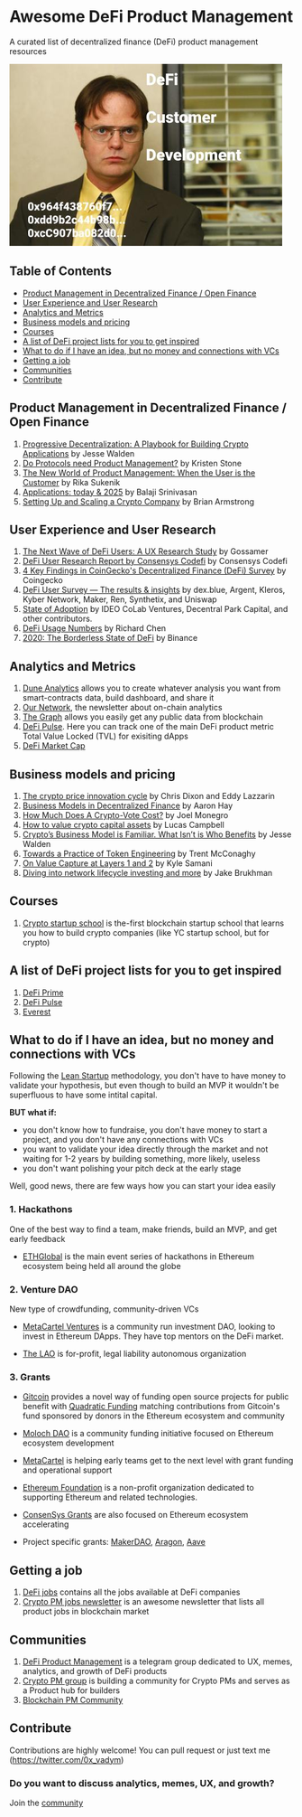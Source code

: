 # Awesome DeFi Product Management
A curated list of decentralized finance (DeFi) product management resources 

![DeFi Cust Dev](defi_cust_dev.jpg)

## Table of Contents
- [Product Management in Decentralized Finance / Open Finance](#Product-Management-in-Decentralized-Finance--Open-Finance)
- [User Experience and User Research](#User-Experience-and-User-Research)
- [Analytics and Metrics](#Analytics-and-Metrics)
- [Business models and pricing](#Business-models-and-pricing)
- [Courses](#Courses)
- [A list of DeFi project lists for you to get inspired](#A-list-of-DeFi-project-lists-for-you-to-get-inspired)
- [What to do if I have an idea, but no money and connections with VCs](#What-to-do-if-I-have-an-idea-but-no-money-and-connections-with-VCs)
- [Getting a job](#Getting-a-job)
- [Communities](#Communities)
- [Contribute](#Contribute)

## Product Management in Decentralized Finance / Open Finance
1. [Progressive Decentralization: A Playbook for Building Crypto Applications](https://a16z.com/2020/01/09/progressive-decentralization-crypto-product-management/) by Jesse Walden
2. [Do Protocols need Product Management?](https://medium.com/swlh/do-protocols-need-product-management-6c597d65faad) by Kristen Stone
3. [The New World of Product Management: When the User is the Customer](https://medium.com/@rika.sukenik6/the-new-world-of-product-management-when-the-user-is-the-customer-c74beba7dfaf) by Rika Sukenik
4. [Applications: today & 2025](https://youtu.be/3jPYk7ucrjo) by Balaji Srinivasan
5. [Setting Up and Scaling a Crypto Company](https://youtu.be/VL5V16HAjYA) by Brian Armstrong

## User Experience and User Research
1. [The Next Wave of DeFi Users: A UX Research Study](https://medium.com/usegossamer/the-next-wave-of-defi-users-a-ux-research-study-f20f180c23a1) by Gossamer
2. [DeFi User Research Report by Consensys Codefi](https://pages.consensys.net/codefi-def-user-research-report) by Consensys Codefi
3. [4 Key Findings in CoinGecko's Decentralized Finance (DeFi) Survey](https://www.coingecko.com/buzz/defi-survey) by Coingecko
4. [DeFi User Survey — The results & insights](https://medium.com/dexdotblue/defi-usage-survey-the-results-insights-b3481275019b) by dex.blue, Argent, Kleros, Kyber Network, Maker, Ren, Synthetix, and Uniswap
5. [State of Adoption](https://www.stateofcrypto.report/) by IDEO CoLab Ventures, Decentral Park Capital, and other contributors.
6. [DeFi Usage Numbers](https://thecontrol.co/defi-usage-numbers-7e5e2cd5ab2e) by Richard Chen
7. [2020: The Borderless State of DeFi](https://research.binance.com/analysis/2020-borderless-state-of-defi) by Binance

## Analytics and Metrics
1. [Dune Analytics](https://www.duneanalytics.com/) allows you to create whatever analysis you want from smart-contracts data, build dashboard, and share it
2. [Our Network](https://ournetwork.substack.com), the newsletter about on-chain analytics
3. [The Graph](https://thegraph.com/) allows you easily get any public data from blockchain
4. [DeFi Pulse](https://defipulse.com/). Here you can track one of the main DeFi product metric Total Value Locked (TVL) for exisiting dApps
5. [DeFi Market Cap](https://defimarketcap.io/) 

## Business models and pricing
1. [The crypto price innovation cycle](https://a16z.com/2020/05/15/the-crypto-price-innovation-cycle/) by Chris Dixon and Eddy Lazzarin
2. [Business Models in Decentralized Finance](https://medium.com/coinmonks/business-models-in-decentralized-finance-d71604476825) by Aaron Hay
3. [How Much Does A Crypto-Vote Cost?](https://www.placeholder.vc/blog/2020/1/7/how-much-does-a-crypto-vote-cost) by Joel Monegro
4. [How to value crypto capital assets](https://bankless.substack.com/p/how-to-value-crypto-capital-assets) by Lucas Campbell
5. [Crypto’s Business Model is Familiar. What Isn’t is Who Benefits](https://a16z.com/2020/04/08/crypto-network-effects/) by Jesse Walden
5. [Towards a Practice of Token Engineering](https://blog.oceanprotocol.com/towards-a-practice-of-token-engineering-b02feeeff7ca) by 
Trent McConaghy
6. [On Value Capture at Layers 1 and 2](https://multicoin.capital/2019/03/14/on-value-capture-at-layers-1-and-2/) by Kyle Samani
7. [Diving into network lifecycle investing and more](https://blog.coinfund.io/diving-into-network-lifecycle-investing-and-more-bd44a1a94e1aP) by Jake Brukhman

## Courses
1. [Crypto startup school](https://a16z.com/crypto-startup-school/) is the-first blockchain startup school that learns you how to build crypto companies (like YC startup school, but for crypto)

## A list of DeFi project lists for you to get inspired
1. [DeFi Prime](https://defiprime.com/#defi_projects)
2. [DeFi Pulse](https://defipulse.com/defi-list)
3. [Everest](https://everest.link/category/0x95ea932f8950f11893e7ad77cc43a5c5e05296f2)

## What to do if I have an idea, but no money and connections with VCs
Following the [Lean Startup](http://theleanstartup.com/principles) methodology, you don't have to have money to validate your hypothesis, but even though to build an MVP it wouldn't be superfluous to have some intital capital.

**BUT what if:**

- you don't know how to fundraise, you don't have money to start a project, and you don't have any connections with VCs
- you want to validate your idea directly through the market and not waiting for 1-2 years by building something, more likely, useless
- you don't want polishing your pitch deck at the early stage

Well, good news, there are few ways how you can start your idea easily

### 1. Hackathons

One of the best way to find a team, make friends, build an MVP, and get early feedback

- [ETHGlobal](https://www.ethglobal.co/#) is the main event series of hackathons in Ethereum ecosystem being held all around the globe

### 2. Venture DAO

New type of crowdfunding, community-driven VCs

- [MetaCartel Ventures](https://metacartel.xyz/) is a community run investment DAO, looking to invest in Ethereum DApps. They have top mentors on the DeFi market.

- [The LAO](https://www.thelao.io/) is for-profit, legal liability autonomous organization


### 3. Grants

- [Gitcoin](https://gitcoin.co/grants/) provides a novel  way of funding open source projects for public benefit with [Quadratic Funding](https://papers.ssrn.com/sol3/papers.cfm?abstract_id=3243656) matching contributions from Gitcoin's fund sponsored by donors in the Ethereum ecosystem and community

- [Moloch DAO](https://www.molochdao.com/) is a community funding initiative focused on Ethereum ecosystem development

- [MetaCartel](https://www.metacartel.org/) is helping early teams get to the next level with grant funding and operational support

- [Ethereum Foundation](https://ethereum.org/foundation/) is a non-profit organization dedicated to supporting Ethereum and related technologies.

- [ConsenSys Grants](https://consensys.net/grants/) are also focused on Ethereum ecosystem accelerating 
- Project specific grants: [MakerDAO](https://community-development.makerdao.com/grants), [Aragon](https://github.com/aragon/nest), [Aave](https://medium.com/aave/aave-ecosystem-grants-88260ede1485)

## Getting a job
1. [DeFi jobs](https://www.defi.jobs/) contains all the jobs available at DeFi companies
2. [Crypto PM jobs newsletter](https://blockchainpm.substack.com/) is an awesome newsletter that lists all product jobs in blockchain market

## Communities
1. [DeFi Product Management](https://t.me/defiproduct) is a telegram group dedicated to UX, memes, analytics, and growth of DeFi products
2. [Crypto PM group](https://discord.com/invite/sv7YYW8) is building a community for Crypto PMs and serves as a Product hub for builders
3. [Blockchain PM Community](https://t.me/BlockchainPMCommunity)

## Contribute
Contributions are highly welcome! You can pull request or just text me (https://twitter.com/0x_vadym)

### Do you want to discuss analytics, memes, UX, and growth?
Join the [community](https://t.me/defiPM)
